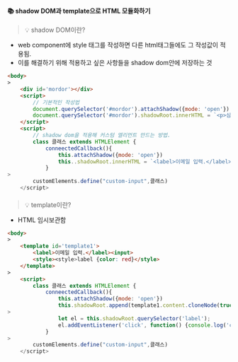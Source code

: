 #### 📚 shadow DOM과 template으로 HTML 모듈화하기
> 💡 shadow DOM이란?
* web component에 style 태그를 작성하면 다른 html태그들에도 그 작성값이 적용됨.
* 이를 해결하기 위해 적용하고 싶은 사항들을 shadow dom안에 저장하는 것
```html
<body>
>  
  	<div id='mordor'></div>
  	<script>
      	// 기본적인 작성법
      	document.querySelector('#mordor').attachShadow({mode: 'open'})
      	document.querySelector('#mordor').shadowRoot.innerHTML = `<p>심연에서 왔도다.</p>` 
	</script>
  	<script>
      	// shadow dom을 적용해 커스텀 엘리먼트 만드는 방법.
      	class 클래스 extends HTMLElement {
          	conneectedCallback(){
              	this.attachShadow({mode: 'open'})
				this..shadowRoot.innerHTML = `<label>이메일 입력.</label><input><style><style>label {color: red}</style>`;
            }	
>      
      	customElements.define("custom-input",클래스)
	</script>
```
####
> 💡 template이란?
* HTML 임시보관함
```html
<body>
>  
  	<template id='template1'>
      	<label>이메일 입력.</label><input>
      	<style><style>label {color: red}</style>
  	</template>      
>      
  	<script>
      	class 클래스 extends HTMLElement {
          	conneectedCallback(){
              	this.attachShadow({mode: 'open'})
				this.shadowRoot.append(template1.content.cloneNode(true))
>      
      			let el = this.shadowRoot.querySelector('label');
      			el.addEventListener('click', function() {console.log('click')})
            }	
>      
      	customElements.define("custom-input",클래스)
	</script>
```